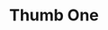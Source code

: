 ---
title: "Thumb One"
type: "thumb"
weight: 1
draft: false
thumb_url: "/images/placeholder/6.jpg"
---